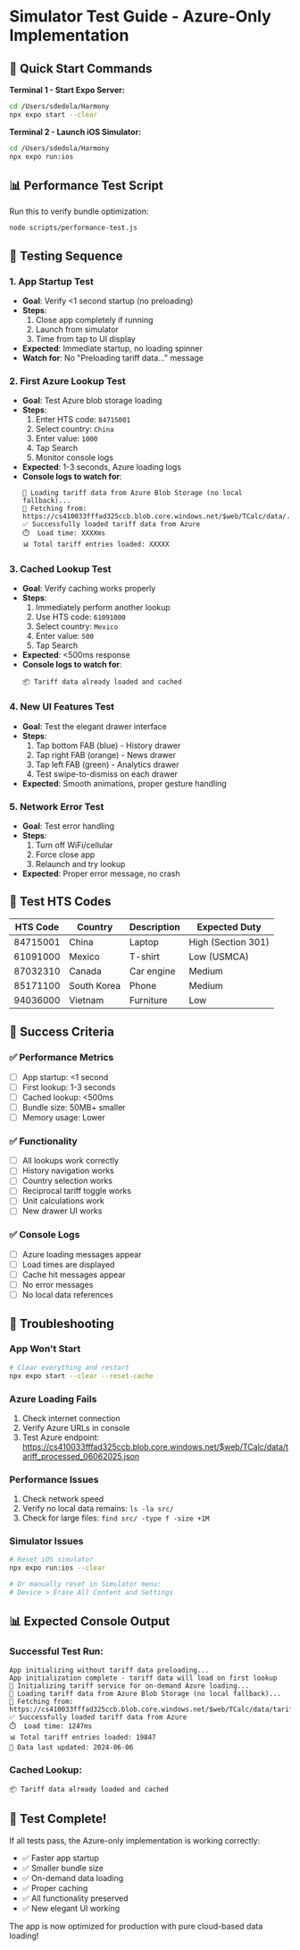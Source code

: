 # Simulator Test Guide - Azure-Only Implementation

## 🚀 Quick Start Commands

**Terminal 1 - Start Expo Server:**
```bash
cd /Users/sdedola/Harmony
npx expo start --clear
```

**Terminal 2 - Launch iOS Simulator:**
```bash
cd /Users/sdedola/Harmony
npx expo run:ios
```

## 📊 Performance Test Script

Run this to verify bundle optimization:
```bash
node scripts/performance-test.js
```

## 🧪 Testing Sequence

### 1. **App Startup Test**
- **Goal**: Verify <1 second startup (no preloading)
- **Steps**:
  1. Close app completely if running
  2. Launch from simulator
  3. Time from tap to UI display
- **Expected**: Immediate startup, no loading spinner
- **Watch for**: No "Preloading tariff data..." message

### 2. **First Azure Lookup Test**
- **Goal**: Test Azure blob storage loading
- **Steps**:
  1. Enter HTS code: `84715001`
  2. Select country: `China`
  3. Enter value: `1000`
  4. Tap Search
  5. Monitor console logs
- **Expected**: 1-3 seconds, Azure loading logs
- **Console logs to watch for**:
  ```
  🚀 Loading tariff data from Azure Blob Storage (no local fallback)...
  📡 Fetching from: https://cs410033fffad325ccb.blob.core.windows.net/$web/TCalc/data/...
  ✅ Successfully loaded tariff data from Azure
  ⏱️  Load time: XXXXms
  📊 Total tariff entries loaded: XXXXX
  ```

### 3. **Cached Lookup Test**
- **Goal**: Verify caching works properly
- **Steps**:
  1. Immediately perform another lookup
  2. Use HTS code: `61091000`
  3. Select country: `Mexico`
  4. Enter value: `500`
  5. Tap Search
- **Expected**: <500ms response
- **Console logs to watch for**:
  ```
  📦 Tariff data already loaded and cached
  ```

### 4. **New UI Features Test**
- **Goal**: Test the elegant drawer interface
- **Steps**:
  1. Tap bottom FAB (blue) - History drawer
  2. Tap right FAB (orange) - News drawer
  3. Tap left FAB (green) - Analytics drawer
  4. Test swipe-to-dismiss on each drawer
- **Expected**: Smooth animations, proper gesture handling

### 5. **Network Error Test**
- **Goal**: Test error handling
- **Steps**:
  1. Turn off WiFi/cellular
  2. Force close app
  3. Relaunch and try lookup
- **Expected**: Proper error message, no crash

## 📱 Test HTS Codes

| HTS Code | Country | Description | Expected Duty |
|----------|---------|-------------|---------------|
| 84715001 | China | Laptop | High (Section 301) |
| 61091000 | Mexico | T-shirt | Low (USMCA) |
| 87032310 | Canada | Car engine | Medium |
| 85171100 | South Korea | Phone | Medium |
| 94036000 | Vietnam | Furniture | Low |

## 🎯 Success Criteria

### ✅ Performance Metrics
- [ ] App startup: <1 second
- [ ] First lookup: 1-3 seconds
- [ ] Cached lookup: <500ms
- [ ] Bundle size: 50MB+ smaller
- [ ] Memory usage: Lower

### ✅ Functionality
- [ ] All lookups work correctly
- [ ] History navigation works
- [ ] Country selection works
- [ ] Reciprocal tariff toggle works
- [ ] Unit calculations work
- [ ] New drawer UI works

### ✅ Console Logs
- [ ] Azure loading messages appear
- [ ] Load times are displayed
- [ ] Cache hit messages appear
- [ ] No error messages
- [ ] No local data references

## 🔧 Troubleshooting

### App Won't Start
```bash
# Clear everything and restart
npx expo start --clear --reset-cache
```

### Azure Loading Fails
1. Check internet connection
2. Verify Azure URLs in console
3. Test Azure endpoint: https://cs410033fffad325ccb.blob.core.windows.net/$web/TCalc/data/tariff_processed_06062025.json

### Performance Issues
1. Check network speed
2. Verify no local data remains: `ls -la src/`
3. Check for large files: `find src/ -type f -size +1M`

### Simulator Issues
```bash
# Reset iOS simulator
npx expo run:ios --clear

# Or manually reset in Simulator menu:
# Device > Erase All Content and Settings
```

## 📊 Expected Console Output

### Successful Test Run:
```
App initializing without tariff data preloading...
App initialization complete - tariff data will load on first lookup
🔄 Initializing tariff service for on-demand Azure loading...
🚀 Loading tariff data from Azure Blob Storage (no local fallback)...
📡 Fetching from: https://cs410033fffad325ccb.blob.core.windows.net/$web/TCalc/data/tariff_processed_06062025.json
✅ Successfully loaded tariff data from Azure
⏱️  Load time: 1247ms
📊 Total tariff entries loaded: 19847
📅 Data last updated: 2024-06-06
```

### Cached Lookup:
```
📦 Tariff data already loaded and cached
```

## 🎉 Test Complete!

If all tests pass, the Azure-only implementation is working correctly:
- ✅ Faster app startup
- ✅ Smaller bundle size
- ✅ On-demand data loading
- ✅ Proper caching
- ✅ All functionality preserved
- ✅ New elegant UI working

The app is now optimized for production with pure cloud-based data loading!
